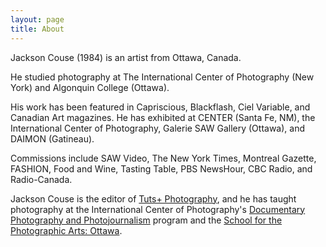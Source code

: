 ```yaml
---
layout: page
title: About
---
```


Jackson Couse (1984) is an artist from Ottawa, Canada.

He studied photography at The International Center of Photography (New York) and Algonquin College (Ottawa).

His work has been featured in Capriscious, Blackflash, Ciel Variable, and Canadian Art magazines. He has exhibited at CENTER (Santa Fe, NM), the International Center of Photography, Galerie SAW Gallery (Ottawa), and DAIMON (Gatineau). 

Commissions include SAW Video, The New York Times, Montreal Gazette, FASHION, Food and Wine, Tasting Table, PBS NewsHour, CBC Radio, and Radio-Canada.

Jackson Couse is the editor of [Tuts+ Photography](http://photography.tutsplus.com/), and he has taught photography at the International Center of Photography's [Documentary Photography and Photojournalism](http://icp.edu/school/one-year-certificate/documentary-photography-and-photojournalism) program and the [School for the Photographic Arts: Ottawa](http://spao.ca/).